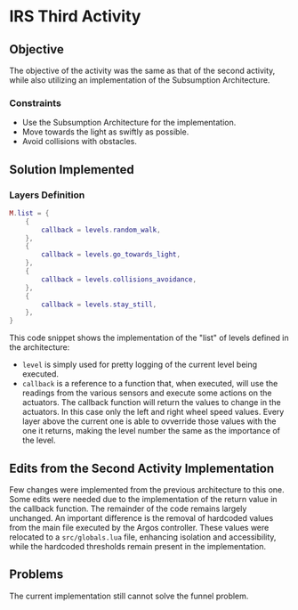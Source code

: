 # IRS Third Activity
## Objective
The objective of the activity was the same as that of the second activity, while also utilizing an implementation of the 
Subsumption Architecture.
### Constraints
- Use the Subsumption Architecture for the implementation.
- Move towards the light as swiftly as possible.
- Avoid collisions with obstacles.

## Solution Implemented
### Layers Definition
```lua
M.list = {
    {
        callback = levels.random_walk,
    },
    {
        callback = levels.go_towards_light,
    },
    {
        callback = levels.collisions_avoidance,
    },
    {
        callback = levels.stay_still,
    },
}
```

This code snippet shows the implementation of the "list" of levels defined in the architecture:
- `level` is simply used for pretty logging of the current level being executed.
- `callback` is a reference to a function that, when executed, will use the readings from the various sensors and 
execute some actions on the actuators. The callback function will return the values to change in the actuators. 
In this case only the left and right wheel speed values. Every layer above the current one is able to ovverride
those values with the one it returns, making the level number the same as the importance of the level.

## Edits from the Second Activity Implementation
Few changes were implemented from the previous architecture to this one. Some edits were needed due to the 
implementation of the return value in the callback function. The remainder of the code remains largely unchanged. 
An important difference is the removal of hardcoded values from the main file executed by the Argos controller. 
These values were relocated to a `src/globals.lua` file, enhancing isolation and accessibility, while the 
hardcoded thresholds remain present in the implementation.

## Problems
The current implementation still cannot solve the funnel problem.

